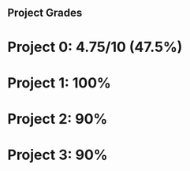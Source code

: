 ## Project Grades

# Project 0: 4.75/10 (47.5%)

# Project 1: 100%  

# Project 2: 90%

# Project 3: 90%
